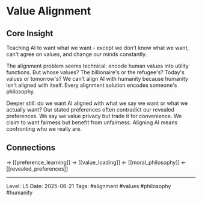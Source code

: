 # Value Alignment

## Core Insight
Teaching AI to want what we want - except we don't know what we want, can't agree on values, and change our minds constantly.

The alignment problem seems technical: encode human values into utility functions. But whose values? The billionaire's or the refugee's? Today's values or tomorrow's? We can't align AI with humanity because humanity isn't aligned with itself. Every alignment solution encodes someone's philosophy.

Deeper still: do we want AI aligned with what we say we want or what we actually want? Our stated preferences often contradict our revealed preferences. We say we value privacy but trade it for convenience. We claim to want fairness but benefit from unfairness. Aligning AI means confronting who we really are.

## Connections
→ [[preference_learning]]
→ [[value_loading]]
← [[moral_philosophy]]
← [[revealed_preferences]]

---
Level: L5
Date: 2025-06-21
Tags: #alignment #values #philosophy #humanity